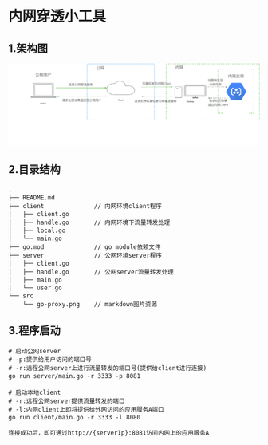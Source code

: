 # 内网穿透小工具

## 1.架构图
![架构图](src/go-proxy.png)

## 2.目录结构
```shell script
.
├── README.md
├── client              // 内网环境client程序
│   ├── client.go
│   ├── handle.go       // 内网环境下流量转发处理
│   ├── local.go
│   └── main.go         
├── go.mod              // go module依赖文件
├── server              // 公网环境server程序
│   ├── client.go
│   ├── handle.go       // 公网server流量转发处理
│   ├── main.go
│   └── user.go
└── src
    └── go-proxy.png    // markdown图片资源
```
## 3.程序启动
```shell script
# 启动公网server 
# -p:提供给用户访问的端口号
# -r:远程公网server上进行流量转发的端口号(提供给client进行连接)
go run server/main.go -r 3333 -p 8081

# 启动本地client
# -r:远程公网server提供流量转发的端口
# -l:内网client上即将提供给外网访问的应用服务A端口
go run client/main.go -r 3333 -l 8080

```
`连接成功后，即可通过http://{serverIp}:8081访问内网上的应用服务A`